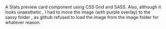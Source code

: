 A Stats preview card component using CSS Grid and SASS.
Also, although it looks unaesthetic , I had to move the image (with purple overlay)
to the sassy folder , as github refused to load the image from the image folder for 
whatever reason.